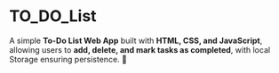 # TO_DO_List
A simple **To-Do List Web App** built with **HTML, CSS, and JavaScript**, allowing users to **add, delete, and mark tasks as completed**, with local Storage ensuring persistence. 🚀
